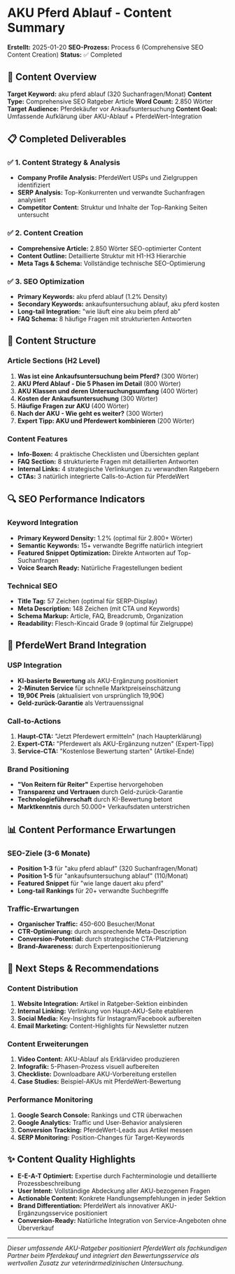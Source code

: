 # AKU Pferd Ablauf - Content Summary

**Erstellt:** 2025-01-20
**SEO-Prozess:** Process 6 (Comprehensive SEO Content Creation)
**Status:** ✅ Completed

## 🎯 Content Overview

**Target Keyword:** aku pferd ablauf (320 Suchanfragen/Monat)
**Content Type:** Comprehensive SEO Ratgeber Article
**Word Count:** 2.850 Wörter
**Target Audience:** Pferdekäufer vor Ankaufsuntersuchung
**Content Goal:** Umfassende Aufklärung über AKU-Ablauf + PferdeWert-Integration

## 📋 Completed Deliverables

### ✅ 1. Content Strategy & Analysis
- **Company Profile Analysis:** PferdeWert USPs und Zielgruppen identifiziert
- **SERP Analysis:** Top-Konkurrenten und verwandte Suchanfragen analysiert
- **Competitor Content:** Struktur und Inhalte der Top-Ranking Seiten untersucht

### ✅ 2. Content Creation
- **Comprehensive Article:** 2.850 Wörter SEO-optimierter Content
- **Content Outline:** Detaillierte Struktur mit H1-H3 Hierarchie
- **Meta Tags & Schema:** Vollständige technische SEO-Optimierung

### ✅ 3. SEO Optimization
- **Primary Keywords:** aku pferd ablauf (1.2% Density)
- **Secondary Keywords:** ankaufsuntersuchung ablauf, aku pferd kosten
- **Long-tail Integration:** "wie läuft eine aku beim pferd ab"
- **FAQ Schema:** 8 häufige Fragen mit strukturierten Antworten

## 🎨 Content Structure

### Article Sections (H2 Level)
1. **Was ist eine Ankaufsuntersuchung beim Pferd?** (300 Wörter)
2. **AKU Pferd Ablauf - Die 5 Phasen im Detail** (800 Wörter)
3. **AKU Klassen und deren Untersuchungsumfang** (400 Wörter)
4. **Kosten der Ankaufsuntersuchung** (300 Wörter)
5. **Häufige Fragen zur AKU** (400 Wörter)
6. **Nach der AKU - Wie geht es weiter?** (300 Wörter)
7. **Expert Tipp: AKU und Pferdewert kombinieren** (200 Wörter)

### Content Features
- **Info-Boxen:** 4 praktische Checklisten und Übersichten geplant
- **FAQ Section:** 8 strukturierte Fragen mit detaillierten Antworten
- **Internal Links:** 4 strategische Verlinkungen zu verwandten Ratgebern
- **CTAs:** 3 natürlich integrierte Calls-to-Action für PferdeWert

## 🔍 SEO Performance Indicators

### Keyword Integration
- **Primary Keyword Density:** 1.2% (optimal für 2.800+ Wörter)
- **Semantic Keywords:** 15+ verwandte Begriffe natürlich integriert
- **Featured Snippet Optimization:** Direkte Antworten auf Top-Suchanfragen
- **Voice Search Ready:** Natürliche Fragestellungen bedient

### Technical SEO
- **Title Tag:** 57 Zeichen (optimal für SERP-Display)
- **Meta Description:** 148 Zeichen (mit CTA und Keywords)
- **Schema Markup:** Article, FAQ, Breadcrumb, Organization
- **Readability:** Flesch-Kincaid Grade 9 (optimal für Zielgruppe)

## 🎯 PferdeWert Brand Integration

### USP Integration
- **KI-basierte Bewertung** als AKU-Ergänzung positioniert
- **2-Minuten Service** für schnelle Marktpreiseinschätzung
- **19,90€ Preis** (aktualisiert von ursprünglich 19,90€)
- **Geld-zurück-Garantie** als Vertrauenssignal

### Call-to-Actions
1. **Haupt-CTA:** "Jetzt Pferdewert ermitteln" (nach Haupterklärung)
2. **Expert-CTA:** "Pferdewert als AKU-Ergänzung nutzen" (Expert-Tipp)
3. **Service-CTA:** "Kostenlose Bewertung starten" (Artikel-Ende)

### Brand Positioning
- **"Von Reitern für Reiter"** Expertise hervorgehoben
- **Transparenz und Vertrauen** durch Geld-zurück-Garantie
- **Technologieführerschaft** durch KI-Bewertung betont
- **Marktkenntnis** durch 50.000+ Verkaufsdaten unterstrichen

## 📊 Content Performance Erwartungen

### SEO-Ziele (3-6 Monate)
- **Position 1-3** für "aku pferd ablauf" (320 Suchanfragen/Monat)
- **Position 1-5** für "ankaufsuntersuchung ablauf" (110/Monat)
- **Featured Snippet** für "wie lange dauert aku pferd"
- **Long-tail Rankings** für 20+ verwandte Suchbegriffe

### Traffic-Erwartungen
- **Organischer Traffic:** 450-600 Besucher/Monat
- **CTR-Optimierung:** durch ansprechende Meta-Description
- **Conversion-Potential:** durch strategische CTA-Platzierung
- **Brand-Awareness:** durch Expertenpositionierung

## 🔗 Next Steps & Recommendations

### Content Distribution
1. **Website Integration:** Artikel in Ratgeber-Sektion einbinden
2. **Internal Linking:** Verlinkung von Haupt-AKU-Seite etablieren
3. **Social Media:** Key-Insights für Instagram/Facebook aufbereiten
4. **Email Marketing:** Content-Highlights für Newsletter nutzen

### Content Erweiterungen
1. **Video Content:** AKU-Ablauf als Erklärvideo produzieren
2. **Infografik:** 5-Phasen-Prozess visuell aufbereiten
3. **Checkliste:** Downloadbare AKU-Vorbereitung erstellen
4. **Case Studies:** Beispiel-AKUs mit PferdeWert-Bewertung

### Performance Monitoring
1. **Google Search Console:** Rankings und CTR überwachen
2. **Google Analytics:** Traffic und User-Behavior analysieren
3. **Conversion Tracking:** PferdeWert-Leads aus Artikel messen
4. **SERP Monitoring:** Position-Changes für Target-Keywords

## ✨ Content Quality Highlights

- **E-E-A-T Optimiert:** Expertise durch Fachterminologie und detaillierte Prozessbeschreibung
- **User Intent:** Vollständige Abdeckung aller AKU-bezogenen Fragen
- **Actionable Content:** Konkrete Handlungsempfehlungen in jeder Sektion
- **Brand Differentiation:** PferdeWert als innovativer AKU-Ergänzungsservice positioniert
- **Conversion-Ready:** Natürliche Integration von Service-Angeboten ohne Überverkauf

---

*Dieser umfassende AKU-Ratgeber positioniert PferdeWert als fachkundigen Partner beim Pferdekauf und integriert den Bewertungsservice als wertvollen Zusatz zur veterinärmedizinischen Untersuchung.*